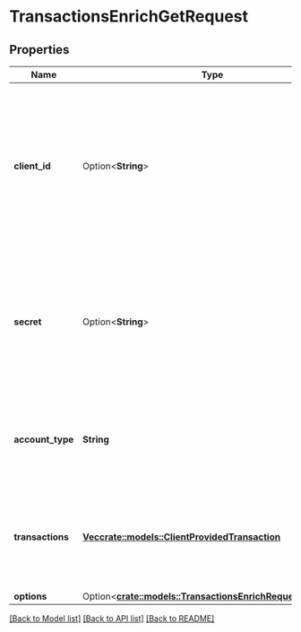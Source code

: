 # TransactionsEnrichGetRequest

## Properties

Name | Type | Description | Notes
------------ | ------------- | ------------- | -------------
**client_id** | Option<**String**> | Your Plaid API `client_id`. The `client_id` is required and may be provided either in the `PLAID-CLIENT-ID` header or as part of a request body. | [optional]
**secret** | Option<**String**> | Your Plaid API `secret`. The `secret` is required and may be provided either in the `PLAID-SECRET` header or as part of a request body. | [optional]
**account_type** | **String** | The account type for the requested transactions (either `depository` or `credit`). | 
**transactions** | [**Vec<crate::models::ClientProvidedTransaction>**](ClientProvidedTransaction.md) | An array of transaction objects to be enriched by Plaid. Maximum of 100 transactions per request. | 
**options** | Option<[**crate::models::TransactionsEnrichRequestOptions**](TransactionsEnrichRequestOptions.md)> |  | [optional]

[[Back to Model list]](../README.md#documentation-for-models) [[Back to API list]](../README.md#documentation-for-api-endpoints) [[Back to README]](../README.md)


